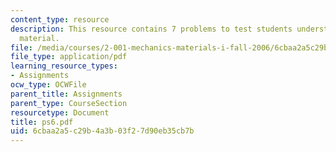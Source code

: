 ```yaml
---
content_type: resource
description: This resource contains 7 problems to test students understanding of course
  material.
file: /media/courses/2-001-mechanics-materials-i-fall-2006/6cbaa2a5c29b4a3b03f27d90eb35cb7b_ps6.pdf
file_type: application/pdf
learning_resource_types:
- Assignments
ocw_type: OCWFile
parent_title: Assignments
parent_type: CourseSection
resourcetype: Document
title: ps6.pdf
uid: 6cbaa2a5-c29b-4a3b-03f2-7d90eb35cb7b
---
```

